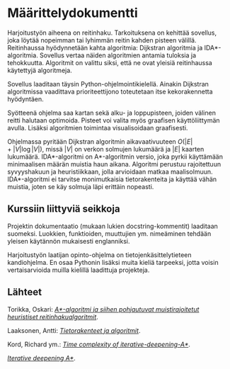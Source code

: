 # Määrittelydokumentti

Harjoitustyön aiheena on reitinhaku. Tarkoituksena on kehittää sovellus, joka löytää nopeimman tai lyhimmän reitin kahden pisteen välillä. Reitinhaussa hyödynnetään kahta algoritmia: Dijkstran algoritmia ja IDA\*-algoritmia. Sovellus vertaa näiden algoritmien antamia tuloksia ja tehokkuutta. Algoritmit on valittu siksi, että ne ovat yleisiä reitinhaussa käytettyjä algoritmeja.

Sovellus laaditaan täysin Python-ohjelmointikielellä. Ainakin Dijkstran algoritmissa vaadittava prioriteettijono toteutetaan itse kekorakennetta hyödyntäen.

Syötteenä ohjelma saa kartan sekä alku- ja loppupisteen, joiden välinen reitti halutaan optimoida. Pisteet voi valita myös graafisen käyttöliittymän avulla. Lisäksi algoritmien toimintaa visualisoidaan graafisesti.

Ohjelmassa pyritään Dijkstran algoritmin aikavaativuuteen $O(|E| + |V| \log|V|)$, missä $|V|$ on verkon solmujen lukumäärä ja $|E|$ kaarten lukumäärä. IDA\*-algoritmi on A\*-algoritmin versio, joka pyrkii käyttämään minimaalisen määrän muistia haun aikana. Algoritmi perustuu rajoitettuun syvyyshakuun ja heuristiikkaan, jolla arvioidaan matkaa maalisolmuun. IDA\*-algoritmi ei tarvitse monimutkaisia tietorakenteita ja käyttää vähän muistia, joten se käy solmuja läpi erittäin nopeasti.

## Kurssiin liittyviä seikkoja

Projektin dokumentaatio (mukaan lukien docstring-kommentit) laaditaan suomeksi. Luokkien, funktioiden, muuttujien ym. nimeäminen tehdään yleisen käytännön mukaisesti englanniksi.

Harjoitustyön laatijan opinto-ohjelma on tietojenkäsittelytieteen kandiohjelma. En osaa Pythonin lisäksi muita kieliä tarpeeksi, jotta voisin vertaisarvioida muilla kielillä laadittuja projekteja.

## Lähteet

Torikka, Oskari: [_A*-algoritmi ja siihen pohjautuvat muistirajoitetut heuristiset reitinhakualgoritmit_](https://erepo.uef.fi/bitstream/handle/123456789/14693/urn_nbn_fi_uef-20150206.pdf?sequence=1&isAllowed=y).

Laaksonen, Antti: [_Tietorakenteet ja algoritmit_](https://raw.githubusercontent.com/hy-tira/tirakirja/master/tirakirja.pdf).

Kord, Richard ym.: [*Time complexity of iterative-deepening-A\**](https://www.sciencedirect.com/science/article/pii/S0004370201000947/pdf?md5=6685f651efae7e0f243de5d7d4522aba&pid=1-s2.0-S0004370201000947-main.pdf).

[*Iterative deepening A\**](https://en.wikipedia.org/wiki/Iterative_deepening_A*).
